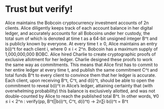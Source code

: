 # Trust but verify!

Alice maintains the Bobcoin cryptocurrency investment accounts of 2n clients. Alice diligently keeps
track of each account balance in her digital ledger, and accurately accounts for all Bobcoins under her
custody, the total sum of which is denoted at time t as a 64-bit unsigned integer B^t and is publicly known
by everyone. At every time t ≥ 0, Alice maintains an entry b(i)^t for each client i, where 0 ≤ i < 2^n. Bobcoin
has a maximum supply of 1,000,000,000 BOBC.
Alice hired Charlie to create cryptographic proofs of exclusive allotment for her ledger. Charlie designed
these proofs to work the same way as commitments. This means that Alice first has to commit to her
entire ledger at every time t, and publish the same commitment C^t and total funds B^t to every client to
convince them that her ledger is accurate.
Each client, upon receiving B^t, C^t, and d(i)^t, should be able to open the commitment to reveal b(i)^t in Alice’s
ledger, attaining certainty that (with overwhelming probability) this balance is exclusively allotted, and
was not double-counted by Alice to reach the published total B^t. In other words,
∀0 ≤ i < 2^n : verify(pp, B^t||b(i)^t, C^t, d(i)^t) → 2n∑i b(i)^t = B^t
